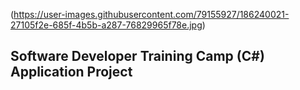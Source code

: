 (https://user-images.githubusercontent.com/79155927/186240021-27105f2e-685f-4b5b-a287-76829965f78e.jpg)

## Software Developer Training Camp (C#) Application Project
